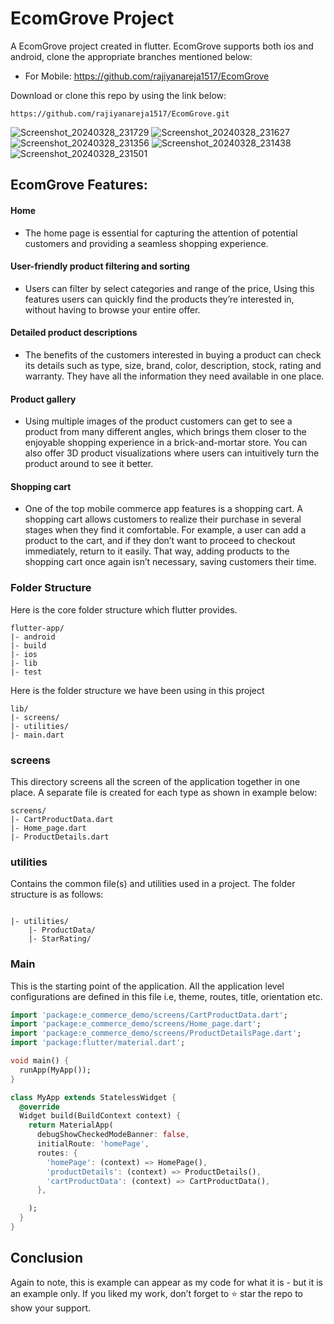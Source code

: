 
# EcomGrove Project

A EcomGrove project created in flutter. EcomGrove supports both ios and android, clone the appropriate branches mentioned below:

* For Mobile: https://github.com/rajiyanareja1517/EcomGrove 

Download or clone this repo by using the link below:

```
https://github.com/rajiyanareja1517/EcomGrove.git
```


![Screenshot_20240328_231729](https://github.com/rajiyanareja1517/EcomGrove/assets/165259303/2ac72b13-aa50-4cce-81ba-2778233b04ff)
![Screenshot_20240328_231627](https://github.com/rajiyanareja1517/EcomGrove/assets/165259303/18fce95a-f6d1-4c56-be7e-3001166b9979)
![Screenshot_20240328_231356](https://github.com/rajiyanareja1517/EcomGrove/assets/165259303/e66c26dc-1b87-4354-92f9-472efed45014)
![Screenshot_20240328_231438](https://github.com/rajiyanareja1517/EcomGrove/assets/165259303/2abe5f3a-5462-4d3a-a20b-64fa219ba2ba)
![Screenshot_20240328_231501](https://github.com/rajiyanareja1517/EcomGrove/assets/165259303/5b9dc5ce-6141-4edf-93d4-f5634c8a47d1)


## EcomGrove Features:

#### Home
  * The home page is essential for capturing the attention of potential customers and providing a seamless shopping experience.

#### User-friendly product filtering and sorting
 * Users can filter by select categories and range of the price, Using this features users can quickly find the products they’re interested in, without having to browse your entire offer.
 
#### Detailed product descriptions
* The benefits of the customers interested in buying a product can check its details such as type, size, brand, color, description, stock, rating and warranty. They have all the information they need available in one place.
  
#### Product gallery
 * Using multiple images of the product customers can get to see a product from many different angles, which brings them closer to the enjoyable shopping experience in a brick-and-mortar store. You can also offer 3D product visualizations where users can intuitively turn the product around to see it better.

#### Shopping cart
 * One of the top mobile commerce app features is a shopping cart. A shopping cart allows customers to realize their purchase in several stages when they find it comfortable. For example, a user can add a product to the cart, and if they don’t want to proceed to checkout immediately, return to it easily. That way, adding products to the shopping cart once again isn’t necessary, saving customers their time.

### Folder Structure
Here is the core folder structure which flutter provides.

```
flutter-app/
|- android
|- build
|- ios
|- lib
|- test
```

Here is the folder structure we have been using in this project

```
lib/
|- screens/
|- utilities/
|- main.dart
```

### screens

This directory screens all the screen of the application together in one place. A separate file is created for each type as shown in example below:

```
screens/
|- CartProductData.dart
|- Home_page.dart
|- ProductDetails.dart
```

### utilities

Contains the common file(s) and utilities used in a project. The folder structure is as follows:

```

|- utilities/
    |- ProductData/
    |- StarRating/

```


### Main

This is the starting point of the application. All the application level configurations are defined in this file i.e, theme, routes, title, orientation etc.

```dart
import 'package:e_commerce_demo/screens/CartProductData.dart';
import 'package:e_commerce_demo/screens/Home_page.dart';
import 'package:e_commerce_demo/screens/ProductDetailsPage.dart';
import 'package:flutter/material.dart';

void main() {
  runApp(MyApp());
}

class MyApp extends StatelessWidget {
  @override
  Widget build(BuildContext context) {
    return MaterialApp(
      debugShowCheckedModeBanner: false,
      initialRoute: 'homePage',
      routes: {
        'homePage': (context) => HomePage(),
        'productDetails': (context) => ProductDetails(),
        'cartProductData': (context) => CartProductData(),
      },

    );
  }
}
```

## Conclusion

Again to note, this is example can appear as my code for what it is - but it is an example only. If you liked my work, don’t forget to ⭐ star the repo to show your support.
